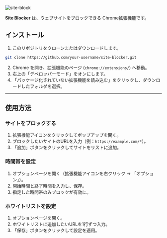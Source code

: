 ![site-block](https://github.com/user-attachments/assets/8b3dfb00-9ec7-43f5-a6e4-b3d5d9e0f879)


**Site Blocker** は、ウェブサイトをブロックできる Chrome拡張機能です。

## インストール

1. このリポジトリをクローンまたはダウンロードします。

  ```bash
  git clone https://github.com/your-username/site-blocker.git
  ```

2. Chrome を開き、拡張機能のページ (`chrome://extensions/`) へ移動。
3. 右上の「デベロッパーモード」をオンにします。
4. 「パッケージ化されていない拡張機能を読み込む」をクリックし、ダウンロードしたフォルダを選択。

---

## 使用方法

### サイトをブロックする

1. 拡張機能アイコンをクリックしてポップアップを開く。
2. ブロックしたいサイトのURLを入力（例：`https://example.com/*`）。
3. 「追加」ボタンをクリックしてサイトをリストに追加。

### 時間帯を設定

1. オプションページを開く（拡張機能アイコンを右クリック → 「オプション」）。
2. 開始時間と終了時間を入力し、保存。
3. 指定した時間帯のみブロックが有効に。

### ホワイトリストを設定

1. オプションページを開く。
2. ホワイトリストに追加したいURLを1行ずつ入力。
3. 「保存」ボタンをクリックして設定を適用。
